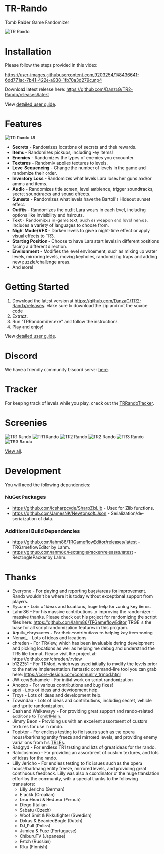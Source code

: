 # TR-Rando
Tomb Raider Game Randomizer

![TR Rando](Resources/Screenshots/TR2_1.png)

# Installation
Please follow the steps provided in this video:

https://user-images.githubusercontent.com/9203254/148436641-6dd771ad-7b41-422e-a938-1fb70a3d279c.mp4

Download latest release here: https://github.com/DanzaG/TR2-Rando/releases/latest

View [detailed user guide](USING.md).

# Features
![TR Rando UI](Resources/UI.png)

* **Secrets** - Randomizes locations of secrets and their rewards.
* **Items** - Randomizes pickups, including key items!
* **Enemies** - Randomizes the types of enemies you encounter.
* **Textures** - Randomly applies textures to levels.
* **Level Sequencing** - Change the number of levels in the game and randomize their order.
* **Inventory Loss** - Randomizes what levels Lara loses her guns and/or ammo and items.
* **Audio** - Randomizes title screen, level ambience, trigger soundtracks, secret soundtracks and sound effects.
* **Sunsets** - Randomizes what levels have the Bartoli's Hideout sunset effect.
* **Outfits** - Randomizes the outfit Lara wears in each level, including options like invisibility and haircuts.
* **Text** - Randomizes in-game text, such as weapon and level names. Includes a variety of languages to choose from.
* **Night Mode/VFX** - Darken levels to give a night-time effect or apply visual effects to TR3.
* **Starting Position** - Choose to have Lara start levels in different positions facing a different direction.
* **Environment** - Modifies the level environment, such as mixing up water levels, mirroring levels, moving keyholes, randomizing traps and adding new puzzle/challenge areas.
* And more!

# Getting Started
1. Download the latest version at https://github.com/DanzaG/TR2-Rando/releases. Make sure to download the zip and not the source code.
2. Extract.
3. Run "TRRandomizer.exe" and follow the instructions.
4. Play and enjoy!

View [detailed user guide](USING.md).

# Discord
We have a friendly community Discord server [here](https://discord.gg/f4bUqwgcCN).

# Tracker
For keeping track of levels while you play, check out the [TRRandoTracker](https://github.com/lahm86/TRRandoTracker).

# Screenies
![TR1 Rando](Resources/Screenshots/TR1_3.png)
![TR1 Rando](Resources/Screenshots/TR1_4.png)
![TR2 Rando](Resources/Screenshots/TR2_4.png)
![TR2 Rando](Resources/Screenshots/TR2_5.png)
![TR3 Rando](Resources/Screenshots/TR3_2.png)
![TR3 Rando](Resources/Screenshots/TR3_3.png)

[View all](Resources/Screenshots).

# Development
You will need the following dependencies:

### NuGet Packages
* https://github.com/icsharpcode/SharpZipLib - Used for Zlib functions.
* https://github.com/JamesNK/Newtonsoft.Json - Serialization/de-serialization of data.

### Additional Build Dependencies
* https://github.com/lahm86/TRGameflowEditor/releases/latest - TRGameflowEditor by Lahm.
* https://github.com/lahm86/RectanglePacker/releases/latest - RectanglePacker by Lahm.

# Thanks
* Everyone - For playing and reporting bugs/areas for improvement. Rando wouldn't be where it is today without exceptional support from players.
* Eycore - Lots of ideas and locations, huge help for zoning key items.
* Lahm86 - For his massive contributions to improving the randomizer - massive thanks. Please check out his project for randomizing the script files here: https://github.com/lahm86/TRGameflowEditor TRGE is the base for all script randomization features in this program.
* Aquila_chrysaetos - For their contributions to helping key item zoning.
* Nenad_ - Lots of ideas and locations
* chreden - For TRView, which has been invaluable during development and picking locations as well as helping me debug and understand the TR5 file format. Please visit the project at: https://github.com/chreden/trview
* b122251 - For TRMod, which was used initially to modify the levels prior to the native implementation, fantastic command-line tool you can grab here: https://core-design.com/community_trmod.html
* JW-dev/Bahamete - For initial work on script randomization
* Anopob - For various contributions and bug fixes!
* apel - Lots of ideas and development help.
* Trxye - Lots of ideas and development help.
* Towandaa - Lots of ideas and contributions, including secret, vehicle and sprite randomization.
* Dash and Walkawayy - For providing great support and rando-related additions to [Tomb1Main](https://github.com/rr-/Tomb1Main).
* Jimmy Beon - Providing us with an excellent assortment of custom textures for use in rando.
* Topixtor - For endless testing to fix issues such as the opera house/barkhang entity freeze and mirrored levels, and providing enemy variations from his [TRLEs](https://trcustoms.org/users/927).
* Radgryd - For endless TR1 testing and lots of great ideas for the rando.
* Ralodosmovo - For providing an assortment of custom textures, and lots of ideas for the rando.
* Lilly Jericho - For endless testing to fix issues such as the opera house/barkhang entity freeze, mirrored levels, and providing great continuous feedback. Lilly was also a coordinator of the huge translation effort by the community, with a special thanks to the following translators:
    * Lilly Jericho (German)
    * Erackk (Croatian)
    * LeonHeart & Hedteur (French)
    * Diego (Italian)
    * Sabatu (Czech)
    * Woof Smit & Pikkufighter (Swedish)
    * Dokus & BeardedBogle (Dutch)
    * DJ_Full (Polish)
    * Jumica & Fuse (Portuguese)
    * ChiburuTV (Japanese)
    * Fetch (Russian)
    * Riku (Finnish)

